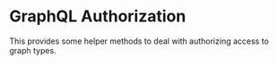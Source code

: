 # GraphQL Authorization

This provides some helper methods to deal with authorizing access to graph types.

